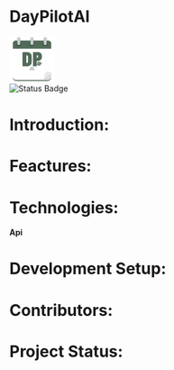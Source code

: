 <h1 align="left">DayPilotAI</h1>

<p align="left">
  <img src="assets/day_pilot_logo_transparent.png" alt="DayPilot Logo" width="80"/><br>
  <img src="https://img.shields.io/badge/Daypilot-In_Development-blue" alt="Status Badge"/>
</p>

# Introduction:

# Feactures:

# Technologies:
  **Api**

# Development Setup:

# Contributors:

# Project Status:
